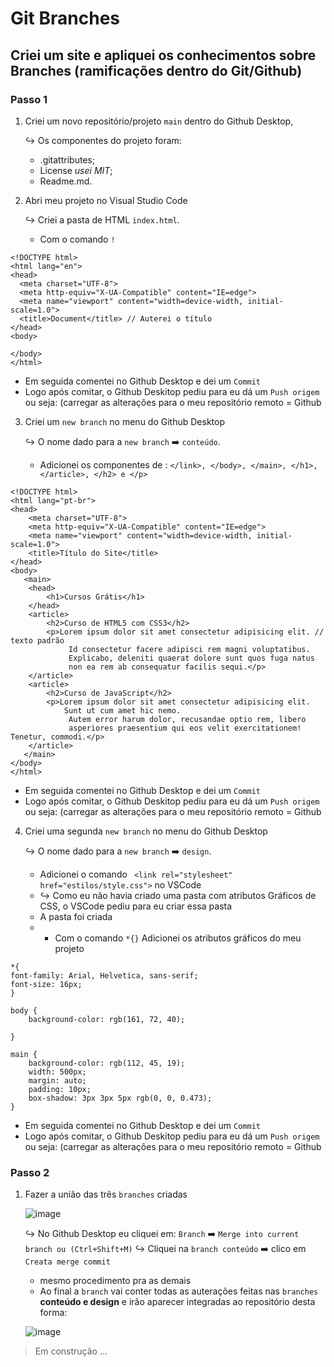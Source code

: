 # Git Branches 
 ## Criei um site e apliquei os conhecimentos sobre Branches (ramificações dentro do Git/Github)
 
 ### Passo 1
 
 1. Criei um novo repositório/projeto `main` dentro do Github Desktop, 
 
    ↪️ Os componentes do projeto foram:
    * .gitattributes;
    * License _usei MIT_;
    * Readme.md.

2. Abri meu projeto no Visual Studio Code

   ↪️ Criei a pasta de HTML `index.html`.
   * Com o comando `!`
  
  ```
  <!DOCTYPE html>
<html lang="en">
<head>
    <meta charset="UTF-8">
    <meta http-equiv="X-UA-Compatible" content="IE=edge">
    <meta name="viewport" content="width=device-width, initial-scale=1.0">
    <title>Document</title> // Auterei o título
</head>
<body>
   
</body>
</html>
 ```
 
   * Em seguida comentei no Github Desktop e dei um `Commit`
   * Logo após comitar, o Github Deskitop pediu para eu dá um `Push origem` ou seja: (carregar as alterações para o meu repositório remoto = Github

3. Criei um `new branch` no menu do Github Desktop

   ↪️ O nome dado para a `new branch` ➡️ `conteúdo`.
   
   *  Adicionei os componentes de : `</link>, </body>, </main>, </h1>, </article>, </h2> e </p>`

```
<!DOCTYPE html>
<html lang="pt-br">
<head>
    <meta charset="UTF-8">
    <meta http-equiv="X-UA-Compatible" content="IE=edge">
    <meta name="viewport" content="width=device-width, initial-scale=1.0">
    <title>Título do Site</title>
</head>
<body>
   <main>
    <head>
        <h1>Cursos Grátis</h1>
    </head>
    <article>
        <h2>Curso de HTML5 com CSS3</h2>
        <p>Lorem ipsum dolor sit amet consectetur adipisicing elit. // texto padrão
             Id consectetur facere adipisci rem magni voluptatibus. 
             Explicabo, deleniti quaerat dolore sunt quos fuga natus 
             non ea rem ab consequatur facilis sequi.</p>
    </article>
    <article>
        <h2>Curso de JavaScript</h2>
        <p>Lorem ipsum dolor sit amet consectetur adipisicing elit. 
            Sunt ut cum amet hic nemo.
             Autem error harum dolor, recusandae optio rem, libero 
             asperiores praesentium qui eos velit exercitationem! Tenetur, commodi.</p>
    </article>
   </main> 
</body>
</html>
```
   * Em seguida comentei no Github Desktop e dei um `Commit`
   * Logo após comitar, o Github Deskitop pediu para eu dá um `Push origem` ou seja: (carregar as alterações para o meu repositório remoto = Github
   
4. Criei uma segunda `new branch` no menu do Github Desktop
   
   ↪️ O nome dado para a `new branch` ➡️ `design`. 
   * Adicionei o comando ` <link rel="stylesheet" href="estilos/style.css">` no VSCode 
   * ↪️ Como eu não havia criado uma pasta com atributos Gráficos de CSS, o VSCode pediu para eu criar essa pasta
   * A pasta foi criada
   *  * Com o comando `*{}` Adicionei os atributos gráficos do meu projeto

```
*{
font-family: Arial, Helvetica, sans-serif;
font-size: 16px;
}

body {
    background-color: rgb(161, 72, 40);

}

main {
    background-color: rgb(112, 45, 19);
    width: 500px;
    margin: auto;
    padding: 10px;
    box-shadow: 3px 3px 5px rgb(0, 0, 0.473);
}
```
   * Em seguida comentei no Github Desktop e dei um `Commit`
   * Logo após comitar, o Github Deskitop pediu para eu dá um `Push origem` ou seja: (carregar as alterações para o meu repositório remoto = Github
### Passo 2

1. Fazer a união das três `branches` criadas 

   ![image](https://user-images.githubusercontent.com/109313933/184496027-ffdb0542-323b-4860-89ec-c530a04d9954.png)


   ↪️ No Github Desktop eu cliquei em: 
   `Branch` ➡️ `Merge into current branch ou (Ctrl+Shift+M)`
   ↪️ Cliquei na `branch conteúdo` ➡️ clico em `Creata merge commit`
   * mesmo procedimento pra as demais
   * Ao final a `branch` vai conter todas as auterações feitas nas `branches` __conteúdo e design__ e irão aparecer integradas ao repositório desta forma:
   
   ![image](https://user-images.githubusercontent.com/109313933/184496347-275fdb9f-1e8a-40a6-9fab-59d236be3fe6.png)
 
   
   
> Em construção ...
